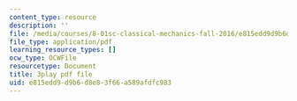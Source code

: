 ```yaml
---
content_type: resource
description: ''
file: /media/courses/8-01sc-classical-mechanics-fall-2016/e815edd9d9b6d8e83f66a589afdfc983_NiCMMn12CIs.pdf
file_type: application/pdf
learning_resource_types: []
ocw_type: OCWFile
resourcetype: Document
title: 3play pdf file
uid: e815edd9-d9b6-d8e8-3f66-a589afdfc983
---
```

